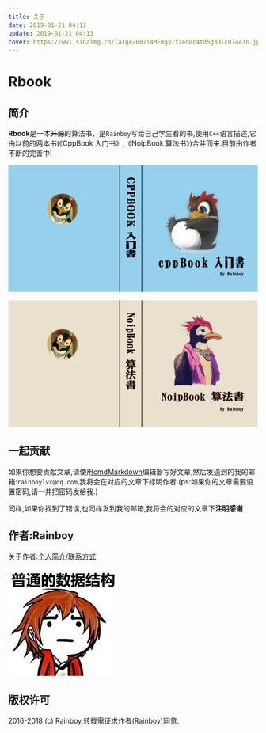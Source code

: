 ```yaml
---
title: 关于
date: 2019-01-21 04:13
update: 2019-01-21 04:13
cover: https://ww1.sinaimg.cn/large/007i4MEmgy1fzeo0c4td5g30lc07443n.jpg
---
```


# Rbook

## 简介

**Rbook**是一本~~开源~~的算法书，是`Rainboy`写给自己学生看的书,使用`C++`语言描述,它由以前的两本书(《CppBook 入门书》,《NoipBook 算法书》)合并而来.目前由作者不断的完善中!


![cover](/cover/cppbook.jpg)

![cover](/cover/noipbook.jpg)

## 一起贡献

如果你想要贡献文章,请使用[cmdMarkdown](https://www.zybuluo.com/mdeditor)编辑器写好文章,然后发送到的我的邮箱:`rainboylvx@qq.com`,我将会在对应的文章下标明作者.(ps:如果你的文章需要设置密码,请一并把密码发给我.)

同样,如果你找到了错误,也同样发到我的邮箱,我将会的对应的文章下**注明感谢**


## 作者:Rainboy

关于作者:[个人简介/联系方式](https://rainboy.gitee.io/resume/)

![logo](/images/RainboyLogo.jpg)

## 版权许可

2016-2018 (c) Rainboy,转载需征求作者(Rainboy)同意.
